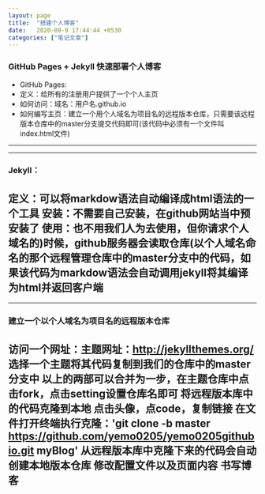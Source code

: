 ```yaml
---
layout: page
title:  "搭建个人博客"
date:   2020-09-9 17:44:44 +0530
categories: ["笔记文章"]
---
```





### GitHub Pages + Jekyll 快速部署个人博客
 - GitHub Pages:
 - 定义：给所有的注册用户提供了一个个人主页
 - 如何访问：域名：用户名.github.io
 - 如何编写主页：建立一个用个人域名为项目名的远程版本仓库，只需要该远程版本仓库中的master分支提交代码即可(该代码中必须有一个文件叫index.html文件)
---

---
### Jekyll：
  定义：可以将markdow语法自动编译成html语法的一个工具
  安装：不需要自己安装，在github网站当中预安装了
  使用：也不用我们人为去使用，但你请求个人域名的)时候，github服务器会读取仓库(以个人域名命名的那个远程管理仓库中的master分支中的代码，如果该代码为markdow语法会自动调用jekyll将其编译为html并返回客户端
---

---
### 建立一个以个人域名为项目名的远程版本仓库
  访问一个网址：主题网址：http://jekyllthemes.org/ 选择一个主题将其代码复制到我们的仓库中的master分支中
  以上的两部可以合并为一步，在主题仓库中点击fork，点击setting设置仓库名即可
  将远程版本库中的代码克隆到本地
  点击头像，点code，复制链接
  在文件打开终端执行克隆：'git clone -b master https://github.com/yemo0205/yemo0205githubio.git myBlog'
从远程版本库中克隆下来的代码会自动创建本地版本仓库
 修改配置文件以及页面内容
 书写博客
---